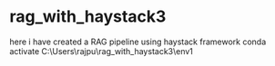 # rag_with_haystack3
here i have created a RAG pipeline using haystack framework
conda activate C:\Users\rajpu\rag_with_haystack3\env1
